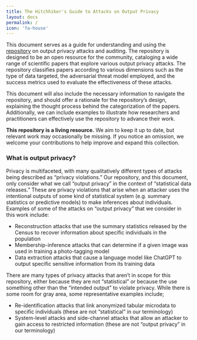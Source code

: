 ```yaml
---
title: The Hitchhiker's Guide to Attacks on Output Privacy
layout: docs
permalink: /
icon: 'fa-house'
---
```


This document serves as a guide for understanding and using the [repository](https://docs.google.com/spreadsheets/d/1yG-B58i29vz0xp-yKjFPy1yj6fchGfp4keASS-zXdq8/edit#gid=0) on output privacy attacks and auditing. The repository is designed to be an open resource for the community, cataloging a wide range of scientific papers that explore various output privacy attacks. The repository classifies papers according to various dimensions such as the type of data targeted, the adversarial threat model employed, and the success metrics used to evaluate the effectiveness of these attacks. 

This document will also include the necessary information to navigate the repository, and should offer a rationale for the repository’s design, explaining the thought process behind the categorization of the papers. Additionally, we can include examples to illustrate how researchers and practitioners can effectively use the repository to advance their work. 

**This repository is a living resource.** We aim to keep it up to date, but relevant work may occasionally be missing. If you notice an omission, we welcome your contributions to help improve and expand this collection.



### What is output privacy?   
Privacy is multifaceted, with many qualitatively different types of attacks being described as “privacy violations.”  Our repository, and this document, only consider what we call “output privacy” in the context of “statistical data releases.”  These are privacy violations that arise when an attacker uses the intentional outputs of some kind of statistical system (e.g. summary statistics or predictive models)  to make inferences about individuals.  Examples of some of the attacks on “output privacy” that we consider in this work include:

* Reconstruction attacks that use the summary statistics released by the Census to recover information about specific individuals in the population  
* Membership-inference attacks that can determine if a given image was used in training a photo-tagging model  
* Data extraction attacks that cause a language model like ChatGPT to output specific sensitive information from its training data

There are many types of privacy attacks that aren’t in scope for this repository, either because they are not “statistical” or because the use something other than the “intended output” to violate privacy.  While there is some room for gray area, some representative examples include;

* Re-identification attacks that link anonymized tabular microdata to specific individuals (these are not “statistical” in our terminology)  
* System-level attacks and side-channel attacks that allow an attacker to gain access to restricted information (these are not “output privacy” in our terminology)
